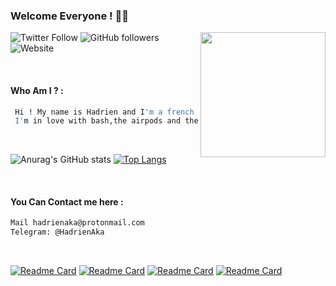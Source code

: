 ### Welcome Everyone ! 👋🏻
<img align='right' src="https://media.giphy.com/media/WUlplcMpOCEmTGBtBW/giphy.gif" width="200">

![Twitter Follow](https://img.shields.io/twitter/follow/hadrienaka?label=%40HadrienAka&logo=twitter&logoColor=ffffff&style=for-the-badge)
![GitHub followers](https://img.shields.io/github/followers/hadrienaka?color=9F9F9F&label=%40HadrienAka&logo=github&style=for-the-badge)
![Website](https://img.shields.io/website?color=9F9F9F&label=Hadrienaka.fr&logo=brave&logoColor=ffffff&style=for-the-badge&up_message=SEE&url=https%3A%2F%2Fhadrienaka.fr)
<p><br/></p>

#### Who Am I ? : 

```bash
 Hi ! My name is Hadrien and I'm a french developer 😁
 I'm in love with bash,the airpods and the infosec ❤️
```
<p><br/></p>

![Anurag's GitHub stats](https://github-readme-stats.vercel.app/api?username=hadrienaka&hide=contribs,prs,issues&show_icons=true&theme=dark)
[![Top Langs](https://github-readme-stats.vercel.app/api/top-langs/?username=hadrienaka&layout=compact&theme=dark)](https://hadrienaka.fr)

<p><br/></p>

#### You Can Contact me here : 
```bash
Mail hadrienaka@protonmail.com
Telegram: @HadrienAka
```

<p><br/></p>

[![Readme Card](https://github-readme-stats.vercel.app/api/pin/?username=hadrienaka&repo=TheBashMenu&theme=dark)](https://github.com/hadrienaka/thebashmenu)
[![Readme Card](https://github-readme-stats.vercel.app/api/pin/?username=hadrienaka&repo=todolist&theme=dark)](https://github.com/hadrienaka/todolist)
[![Readme Card](https://github-readme-stats.vercel.app/api/pin/?username=hadrienaka&repo=Lock&theme=dark)](https://github.com/hadrienaka/lock)
[![Readme Card](https://github-readme-stats.vercel.app/api/pin/?username=hadrienaka&repo=googledorks&theme=dark)](https://github.com/hadrienaka/googledorks)




